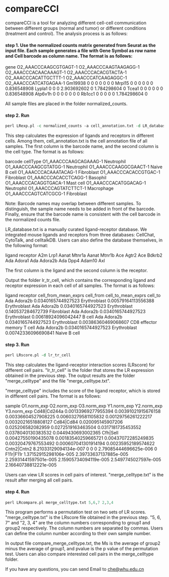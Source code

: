 compareCCI
===
compareCCI is a tool for analyzing different cell-cell communication between different groups (normal and tumor) or different conditions (treatment and control). The analysis process is as follows:

#### step 1. Use the normalized counts matrix generated from Seurat as the input file. Each sample generates a file with Gene Symbol as row name and Cell barcode as column name. The format is as follows:

gene	O2_AAACCCAAGCGTGAGT-1	O2_AAACCCAAGTAAGAGG-1	O2_AAACCCACAACAAAGT-1	O2_AAACCCACACGTACTA-1	O2_AAACCCACATTGCTTT-1	O2_AAACCCATCAAGAGGC-1	O2_AAACCCATCATGAGAA-1
Gm19938	0	0	0	0	0	0	0
Mrpl15	0	0	0	0	0	0	0.836548908
Lypla1	0	0	0	2.903692602	0	1.784298604	0
Tcea1	0	0	0	0	0	0	0.836548908
Atp6v1h	0	0	0	0	0	0	0
Rb1cc1	0	0	0	0	0	1.784298604	0

All sample files are placed in the folder normalized_counts.

#### step 2. Run
```perl
perl LRexp.pl -c normalized_counts -a cell_annotation.txt -d LR_database.txt
```

This step calculates the expression of ligands and receptors in different cells. Among them, cell_annotation.txt is the cell annotation file of all samples. The first column is the barcode name, and the second column is the cell type. The format is as follows:

barcode	cellType
O1_AAACCCAAGCAGAAAG-1	Neutrophil
O1_AAACCCAAGCGTATGG-1	Neutrophil
O1_AAACCCAAGGCGAACT-1	Naive B cell
O1_AAACCCACAAATACAG-1	Fibroblast
O1_AAACCCACACCGTGAC-1	Fibroblast
O1_AAACCCACACCTCAGG-1	Basophil
O1_AAACCCACAGGTGACA-1	Mast cell
O1_AAACCCACATGGACAG-1	Neutrophil
O1_AAACCCAGTATCTTCT-1	Macrophage
O1_AAACCCAGTCATCGCG-1	Fibroblast

Note: Barcode names may overlap between different samples. To distinguish, the sample name needs to be added in front of the barcode. Finally, ensure that the barcode name is consistent with the cell barcode in the normalized counts file.

LR_database.txt is a manually curated ligand-receptor database. We integrated mouse ligands and receptors from three databases: CellChat, CytoTalk, and celltalkDB. Users can also define the database themselves, in the following format:

ligand	receptor
A2m	Lrp1
Aanat	Mtnr1a
Aanat	Mtnr1b
Ace	Agtr2
Ace	Bdkrb2
Ada	Adora1
Ada	Adora2b
Ada	Dpp4
Adam10	Axl

The first column is the ligand and the second column is the receptor.

Output the folder lr_tr_cell, which contains the corresponding ligand and receptor expression in each cell of all samples. The format is as follows:

ligand	receptor	cell_from_mean_exprs	cell_from	cell_to_mean_exprs	cell_to
Ada	Adora2b	0.0340165744927523	Erythroblast	0.00579164113556388	Erythroblast
Ada	Adora2b	0.0340165744927523	Erythroblast	0.140537284672739	Fibroblast
Ada	Adora2b	0.0340165744927523	Erythroblast	0.00618924096042447	B cell
Ada	Adora2b	0.0340165744927523	Erythroblast	0.00386360469068607	CD8 effector memory T cell
Ada	Adora2b	0.0340165744927523	Erythroblast	0.00742336096690841	Naive B cell

#### step 3. Run
```perl
perl LRscore.pl -d lr_tr_cell
```

This step calculates the ligand-receptor interaction scores (LRscore) for different cell pairs. "lr_tr_cell" is the folder that stores the LR expression obtained in the previous step. The output results are the folder "merge_celltype" and the file "merge_celltype.txt". 

"merge_celltype" includes the score of the ligand receptor, which is stored in different cell pairs. The format is as follows:

sample	O1.norm_exp	O2.norm_exp	O3.norm_exp	Y1.norm_exp	Y2.norm_exp	Y3.norm_exp
Cd48|Cd244a	0.00133969277955394	0.00391021915676158	0.00336604527908225	0.00603279581105832	0.00129756261222217	0.00320216518808127
Cd84|Cd84	0.020095145907206	0.025206582082959	0.0272519163463504	0.0317181735453552	0.0378040130383532	0.0449430693002365
Cfh|Sell	0.00427550190435078	0.00183540259665721	0.00437072285249835	0.00320479767553492	0.000607041301914194	0.00235952189574622
Cntn2|Cntn2	8.21033129094134e-007	0	0	0	2.79085444696625e-006	0
F11r|F11r	1.37152915298106e-005	2.39733637137885e-005	2.25931441597501e-005	2.15905734094119e-005	2.5497745027597e-005	2.16640738812221e-005

Users can view LR scores in cell pairs of interest. "merge_celltype.txt" is the result after merging all cell pairs.

#### step 4. Run
```perl
perl LRcompare.pl merge_celltype.txt 5,6,7 2,3,4
```

This program performs a permutation test on two sets of LR scores. "merge_celltype.txt" is the LRscore file obtained in the previous step. "5, 6, 7" and "2, 3, 4" are the column numbers corresponding to group1 and group2 respectively. The column numbers are separated by commas. Users can define the column number according to their own sample number.

In output file compare_merge_celltype.txt, the Ms is the average of group2 minus the average of group1, and pvalue is the p value of the permutation test. Users can also compare interested cell pairs in the merge_celltype folder.

If you have any questions, you can send Email to <che@whu.edu.cn>
